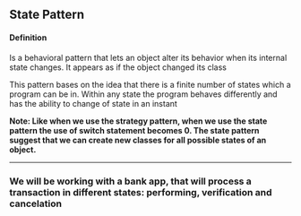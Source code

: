 <h2>State Pattern</h2>

<h4>Definition</h4>
<p>Is a behavioral pattern that lets an object alter its behavior when its internal state changes. It appears as if the object changed its class</p>

<p>This pattern bases on the idea that there is a finite number of states which a program can be in. Within any state the program behaves differently and has the ability to change of state in an instant</p>

<p>
<b> Note: Like when we use the strategy pattern, when we use the state pattern the use of switch statement becomes 0. The state pattern suggest that we can create new classes for all possible states of an object.
</b>
</p>
<hr>
<h3>
    We will be working with a bank app, that will process a transaction in different states: performing, verification and cancelation 
</h3>